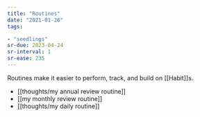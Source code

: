 ```yaml
---
title: "Routines"
date: "2021-01-26"
tags:

- "seedlings"
sr-due: 2023-04-24
sr-interval: 1
sr-ease: 235
---
```


Routines make it easier to perform, track, and build on [[Habit]]s. 

- [[thoughts/my annual review routine]]
- [[my monthly review routine]]
- [[thoughts/my daily routine]]